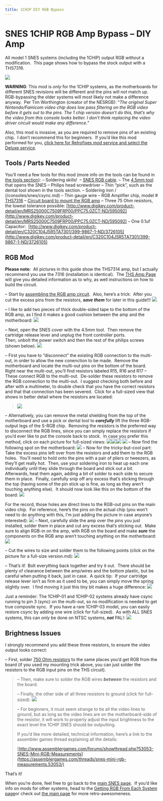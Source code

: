 ```yaml
---
title: 1CHIP DIY RGB Bypass
---
```


# SNES 1CHIP RGB Amp Bypass – DIY Amp

All model 1 SNES systems (including the 1CHIP) output RGB _without_ a modification.  This page shows how to bypass the stock output with a THS7316.

![](https://cdn.retrorgb.com/images/1CHIPPage01.JPG)

**WARNING**: This mod is _only_ for the 1CHIP systems, as the motherboards for different SNES revisions will be different and the pins will _not_ match up.  RGB-bypassing the older systems will most likely not make a difference anyway.  Per Tim Worthington (creator of the NESRGB): “_The original Super Nintendo/Famicom video chip does low pass filtering on the RGB video before it gets out to the pins. The 1 chip version doesn’t do this, that’s why the video from this console looks better. I don’t think replacing the video driver circuit would make any difference._”

Also, this mod is invasive, as you are required to remove pins of an existing chip.  I don’t recommend this for beginners.  If you’d like this mod performed for you, [click here for Retrofixes mod service and select the Deluxe service](http://store.retrofixes.com).

## Tools / Parts Needed

You’ll need a few tools for this mod (more info on the tools can be found in [the tools section](/tools)):
– Soldering skills! 
– [SNES RGB cable](/consoles/snes/csync.md).
– The [4.5mm tool](http://rover.ebay.com/rover/1/711-53200-19255-0/1?icep_ff3=9&pub=5575041517&toolid=10001&campid=5337251560&customid=&icep_uq=4.5MM+Game+Tool&icep_sellerId=&icep_ex_kw=&icep_sortBy=12&icep_catId=&icep_minPrice=&icep_maxPrice=&ipn=psmain&icep_vectorid=229466&kwid=902099&mtid=824&kw=lg) that opens the SNES
– Philips head screwdriver
– Thin “pick”, such as the dental tool shown in the tools section.
– Soldering iron / (/consoles/snes/csync.md)
– Thin gauge wire
– RGB Amplifier chip, model # [THS7316](https://www.digikey.com/product-detail/en/texas-instruments/THS7316DR/296-26684-1-ND/2255104)
– [Circuit board to mount the RGB amp](http://rover.ebay.com/rover/1/711-53200-19255-0/1?icep_ff3=9&pub=5575041517&toolid=10001&campid=5337251560&customid=&icep_uq=SOIC-8+to+DIP-8+PCB&icep_sellerId=&icep_ex_kw=&icep_sortBy=12&icep_catId=&icep_minPrice=&icep_maxPrice=&ipn=psmain&icep_vectorid=229466&kwid=902099&mtid=824&kw=lg)
– Three 75 Ohm resistors, the lowest tolerance possible:
[http://www.digikey.com/product-detail/en/MRS25000C7509FRP00/PPC75.0ZCT-ND/595092](http://www.digikey.com/product-detail/en/MRS25000C7509FRP00/PPC75.0ZCT-ND/595092)
– One 0.1uf Capacitor: 
[http://www.digikey.com/product-detail/en/C320C104J5R5TA7301/399-9867-1-ND/3726105](http://www.digikey.com/product-detail/en/C320C104J5R5TA7301/399-9867-1-ND/3726105)

## RGB Mod

**Please note:**  All pictures in this guide show the THS7314 amp, but I actually recommend you use the 7316 (installation is identical).  The [THS Amp Page](/consoles/snes/ths-amps.md) will give you detailed information as to why, as well instructions on how to build the circuit.

– Start by [assembling the RGB amp circuit](/consoles/snes/ths-amps.md).  Also, here’s a trick:  After you cut the excess pins from the resistors, **_save them_** for later in this guide!!!
![](https://cdn.retrorgb.com/images/THS7314.jpg)

– I like to add two pieces of thick double-sided tape to the bottom of the RGB amp, as I find it makes a good cushion between the amp and the motherboard:
![](https://cdn.retrorgb.com/images/SNESMiniRGB-05.jpg)

– Next, open the SNES cover with the 4.5mm tool.  Then remove the cartridge release lever and unplug the front controller ports.  Then, unbolt the power switch and then the rest of the philips screws (shown below).
![](https://cdn.retrorgb.com/images/1CHIPBypass-01.jpg)

– First you have to “disconnect” the existing RGB connection to the multi-out, in order to allow the new conenction to be made.  Remove the motherboard and locate the multi-out pins on the bottom of the board.  Right near the multi-out, you’ll find resistors labeled R15, R16 and R17 – These connect RGB to the multi-out.  De-solder these resistors to remove the RGB connection to the multi-out.  I suggest checking both before and after with a multimeter, to double check that you have the correct resistors and that that connection has been severed.  Click for a full-sized view that shows in better detail where the resistors are located:

> [![](https://cdn.retrorgb.com/images/SNES1CHIPRGBBypassResistors-Small.jpg)](https://cdn.retrorgb.com/images/SNES1CHIPRGBBypassResistors.jpg)

– Alternatively, you can remove the metal shielding from the top of the motherboard and use a pick or dental tool to **_carefully_** lift the three RGB-output legs of the S-RGB chip.  Removing the resistors is the preferred way to disconnect the RGB lines, since you can simply replace the resistors if you’d ever like to put the console back to stock.  In case you prefer this method, click on each picture for full-sized views:
[![](https://cdn.retrorgb.com/images/1CHIPBypass-02-small.jpg)](https://cdn.retrorgb.com/images/1CHIPBypass-02.jpg)[![](https://cdn.retrorgb.com/images/1CHIPBypass-03-1-small.jpg)](https://cdn.retrorgb.com/images/1CHIPBypass-03-1.jpg)[![](https://cdn.retrorgb.com/images/1CHIPBypass-03-2-small.jpg)](https://cdn.retrorgb.com/images/1CHIPBypass-03-2.jpg)
[![](https://cdn.retrorgb.com/images/1CHIPBypass-03-3-small.jpg)](https://cdn.retrorgb.com/images/1CHIPBypass-03-3.jpg)
– Now find the following spot on the motherboard:
![](https://cdn.retrorgb.com/images/1CHIPBypass-04.jpg)
– Now for the tricky-but-cool part:  Take the excess pins left over from the resistors and add them to the RGB holes.  You’ll need to hold onto the pins with a pair of pliers or tweezers, as they’ll get really hot.  Then, use your soldering iron to heat up each one individually until they slide through the board and stick out a bit.  Afterwards, heat them again, adding a bit of solder to each side to secure them in place.  Finally, carefully snip off any excess that’s sticking through the top (having some of the pin stick up is fine, as long as they aren’t touching anything else).  It should now look like this on the bottom of the board:
![](https://cdn.retrorgb.com/images/1CHIPBypass-05.jpg)

For the record, those holes are direct lines to the RGB-out pins on the main video chip.  For reference, here’s the pins on the actual chip (you won’t need to do anything with this, I’m just adding the picture in case anyone’s interested):
![](https://cdn.retrorgb.com/images/1ChipCPU-RGB-Out.jpg)
– Next, carefully slide the amp over the pins you just installed, solder them in place and cut any excess that’s sticking out.  Make sure to align RGB-in on the amp, with RGB on the board and make **_sure_** the components on the RGB amp aren’t touching anything on the motherboard:
![](https://cdn.retrorgb.com/images/1CHIPBypass-06.jpg)

– Cut the wires to size and solder them to the following points (click on the picture for a full-size version.md):
[![](https://cdn.retrorgb.com/images/1CHIPBypass-07-small.jpg)](https://cdn.retrorgb.com/images/1CHIPBypass-07.jpg)

– That’s it!  Bolt everything back together and try it out.  There should be plenty of clearance between the amp/wires and the bottom plastic, but be careful when putting it back, just in case.  A quick tip:  If your cartridge release lever isn’t as firm as it used to be, you can simply move the spring slightly over.  I find moving it just this tiny bit makes a huge difference:
![](https://cdn.retrorgb.com/images/SNESCartridgeSpring.jpg)

Just a reminder: The 1CHIP-01 and 1CHIP-02 systems already have csync running to pin 3 (sync) on the multi-out, so no modification is needed to get true composite sync.  If you have a rare 1CHIP-03 model, you can easily restore csync by adding one wire (click for full-sized).  As with ALL SNES systems, this can _only_ be done on NTSC systems, **_not_** PAL!:
[![](https://cdn.retrorgb.com/images/1CHIP-03-csync.jpg)](https://cdn.retrorgb.com/images/1CHIP-03-csync-Large.jpg)

## Brightness Issues

I strongly recommend you add these three resistors, to ensure the video output looks correct:

– First, solder [750 Ohm resistors](http://www.digikey.com/product-detail/en/RNMF14FTC750R/S750CACT-ND/2617532) to the same places you’d get RGB from the board (if you used my mounting trick above, you can just solder the resistors to the RGB input pins on the THS circuit).

> – Then, make sure to solder the RGB wires **_between_** the resistors and the board.
>
> – Finally, the other side of all three resistors to ground (click for full-sized):
> [![](https://cdn.retrorgb.com/images/1CHIPBypass-11.jpg)](https://cdn.retrorgb.com/images/1CHIPBypass-11-largeDIY.jpg)
>
> – For beginners, it must seem strange to tie all the video lines to ground, but as long as the video lines are on the motherboard-side of the resistor, it will work to properly adjust the input brightness to the exact level the 1CHIP SNES should be outputting.
>
> If you’d like more detailed, technical information, here’s a link to the assembler games thread explaining all the details:
>
> [http://www.assemblergames.com/forums/showthread.php?53053-SNES-Mini-RGB-Measurements](https://assemblergames.com/threads/snes-mini-rgb-measurements.53053/)

That’s it!

When you’re done, feel free to go back to the [main SNES page](/consoles/snes/README.md).  If you’d like info on mods for other systems, head to the [Getting RGB From Each System page](consoles/README.md)or check out [the main page](/README.md) for more retro-awesomeness.
